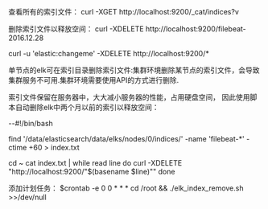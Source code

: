 查看所有的索引文件：
curl -XGET http://localhost:9200/_cat/indices?v

删除索引文件以释放空间：
curl -XDELETE http://localhost:9200/filebeat-2016.12.28

curl -u 'elastic:changeme' -XDELETE http://localhost:9200/*

单节点的elk可在索引目录删除索引文件:集群环境删除某节点的索引文件，会导致集群服务不可用.集群环境需要使用API的方式进行删除.

索引文件保留在服务器中，大大减小服务器的性能，占用硬盘空间，
因此使用脚本自动删除elk中两个月以前的索引以释放空间：

--#!/bin/bash

find '/data/elasticsearch/data/elks/nodes/0/indices/' -name 'filebeat-*' -ctime +60 > index.txt

cd ~
cat index.txt | while read line
do
curl -XDELETE "http://localhost:9200/"$(basename $line)""
done

添加计划任务：
$crontab -e
0 0 * * * cd /root && ./elk_index_remove.sh >>/dev/null
